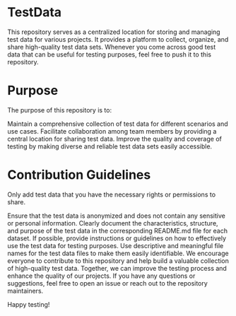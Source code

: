 
# TestData

This repository serves as a centralized location for storing and managing test data for various projects. It provides a platform to collect, organize, and share high-quality test data sets. Whenever you come across good test data that can be useful for testing purposes, feel free to push it to this repository.


# Purpose
The purpose of this repository is to:

Maintain a comprehensive collection of test data for different scenarios and use cases.
Facilitate collaboration among team members by providing a central location for sharing test data.
Improve the quality and coverage of testing by making diverse and reliable test data sets easily accessible.

# Contribution Guidelines

Only add test data that you have the necessary rights or permissions to share.

Ensure that the test data is anonymized and does not contain any sensitive or personal information.
Clearly document the characteristics, structure, and purpose of the test data in the corresponding README.md file for each dataset.
If possible, provide instructions or guidelines on how to effectively use the test data for testing purposes.
Use descriptive and meaningful file names for the test data files to make them easily identifiable.
We encourage everyone to contribute to this repository and help build a valuable collection of high-quality test data. Together, we can improve the testing process and enhance the quality of our projects. If you have any questions or suggestions, feel free to open an issue or reach out to the repository maintainers.

Happy testing!
